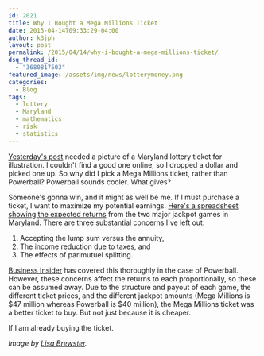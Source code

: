 ```yaml
---
id: 2021
title: Why I Bought a Mega Millions Ticket
date: 2015-04-14T09:33:29-04:00
author: k3jph
layout: post
permalink: /2015/04/14/why-i-bought-a-mega-millions-ticket/
dsq_thread_id:
  - "3680817503"
featured_image: /assets/img/news/lotterymoney.png
categories:
  - Blog
tags:
  - lottery
  - Maryland
  - mathematics
  - risk
  - statistics
---
```

[Yesterday's post](/2015/04/13/maryland-lottery-proceeds-dont-pay-for-education/) needed a picture of a Maryland lottery ticket for illustration.  I couldn't find a good one online, so I dropped a dollar and picked one up.  So why did I pick a Mega Millions ticket, rather than Powerball?  Powerball sounds cooler.  What gives?  

Someone's gonna win, and it might as well be me.  If I must purchase a ticket, I want to maximize my potential earnings.  [Here's a spreadsheet showing the expected returns](/wp-content/uploads/2015/04/Lottery-Jackpots.xlsx) from the two major jackpot games in Maryland.  There are three substantial concerns I've left out:

1.  Accepting the lump sum versus the annuity,
2.  The income reduction due to taxes, and
3.  The effects of parimutuel splitting.

[Business Insider](http://www.businessinsider.com/powerball-expected-value-2015-2) has covered this thoroughly in the case of Powerball.  However, these concerns affect the returns to each proportionally, so these can be assumed away.  Due to the structure and payout of each game, the different ticket prices, and the different jackpot amounts (Mega Millions is $47 million whereas Powerball is $40 million), the Mega Millions ticket was a better ticket to buy.  But not just because it is cheaper.  

If I am already buying the ticket.

_Image by [Lisa Brewster](https://www.flickr.com/photos/sophistechate/3047006771)._
